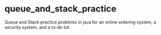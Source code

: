 # queue_and_stack_practice
Queue and Stack practice problems in java for an online ordering system, a security system, and a to-do list.
